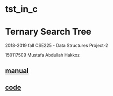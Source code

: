 # tst_in_c
# Ternary Search Tree
2018-2019 fall CSE225 - Data Structures Project-2
 
150117509 Mustafa Abdullah Hakkoz  




## [manual](https://github.com/mustafahakkoz/tst_in_c/blob/master/CSE225_fall_2018_Project_2.PDF)
## [code](https://github.com/mustafahakkoz/tst_in_c/blob/master/Project2_Mustafa_Abdullah_Hakkoz.c)
